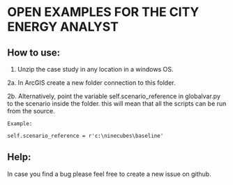 # OPEN EXAMPLES FOR THE CITY ENERGY ANALYST

## How to use:

1. Unzip the case study in any location in a windows OS.

2a. In ArcGIS create a new folder connection to this folder.

2b. Alternatively, point the variable self.scenario_reference in globalvar.py to the scenario inside the folder.
    this will mean that all the scripts can be run from the source.

    Example:

    self.scenario_reference = r'c:\ninecubes\baseline'

## Help:

In case you find a bug please feel free to create a new issue on github.




